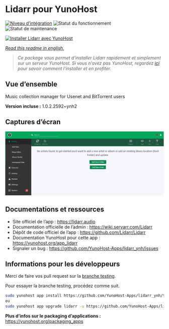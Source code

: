 <!--
N.B.: This README was automatically generated by https://github.com/YunoHost/apps/tree/master/tools/README-generator
It shall NOT be edited by hand.
-->

# Lidarr pour YunoHost

[![Niveau d’intégration](https://dash.yunohost.org/integration/lidarr.svg)](https://dash.yunohost.org/appci/app/lidarr) ![Statut du fonctionnement](https://ci-apps.yunohost.org/ci/badges/lidarr.status.svg) ![Statut de maintenance](https://ci-apps.yunohost.org/ci/badges/lidarr.maintain.svg)

[![Installer Lidarr avec YunoHost](https://install-app.yunohost.org/install-with-yunohost.svg)](https://install-app.yunohost.org/?app=lidarr)

*[Read this readme in english.](./README.md)*

> *Ce package vous permet d’installer Lidarr rapidement et simplement sur un serveur YunoHost.
Si vous n’avez pas YunoHost, regardez [ici](https://yunohost.org/#/install) pour savoir comment l’installer et en profiter.*

## Vue d’ensemble

Music collection manager for Usenet and BitTorrent users

**Version incluse :** 1.0.2.2592~ynh2

## Captures d’écran

![Capture d’écran de Lidarr](./doc/screenshots/screenshot.jpg)

## Documentations et ressources

* Site officiel de l’app : <https://lidarr.audio>
* Documentation officielle de l’admin : <https://wiki.servarr.com/Lidarr>
* Dépôt de code officiel de l’app : <https://github.com/Lidarr/Lidarr>
* Documentation YunoHost pour cette app : <https://yunohost.org/app_lidarr>
* Signaler un bug : <https://github.com/YunoHost-Apps/lidarr_ynh/issues>

## Informations pour les développeurs

Merci de faire vos pull request sur la [branche testing](https://github.com/YunoHost-Apps/lidarr_ynh/tree/testing).

Pour essayer la branche testing, procédez comme suit.

``` bash
sudo yunohost app install https://github.com/YunoHost-Apps/lidarr_ynh/tree/testing --debug
ou
sudo yunohost app upgrade lidarr -u https://github.com/YunoHost-Apps/lidarr_ynh/tree/testing --debug
```

**Plus d’infos sur le packaging d’applications :** <https://yunohost.org/packaging_apps>